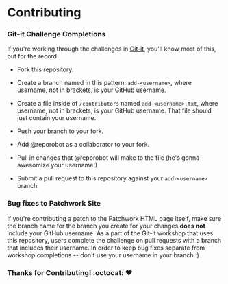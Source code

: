 # Contributing

### Git-it Challenge Completions ###

If you're working through the challenges in [Git-it](http://www.github.com/jlord/git-it), you'll know most of this, but for the record: 

- Fork this repository.

- Create a branch named in this pattern: `add-<username>`, where username, not in brackets, is your GitHub username. 

- Create a file inside of `/contributors` named `add-<username>.txt`, where username, not in brackets, is your GitHub username. That file should just contain your username.
  
- Push your branch to your fork.

- Add @reporobot as a collaborator to your fork.

- Pull in changes that @reporobot will make to the file (he's gonna awesomize your username!)

- Submit a pull request to this repository against your `add-<username>` branch.
  
  
### Bug fixes to Patchwork Site

If you're contributing a patch to the Patchwork HTML page itself, make sure the branch name for the branch you create for your changes **does not** include your GitHub username. As a part of the Git-it workshop that uses this repository, users complete the challenge on pull requests with a branch that includes their username. In order to keep bug fixes separate from workshop completions -- don't use your username in your branch :)

    
### Thanks for Contributing! :octocat: :heart: